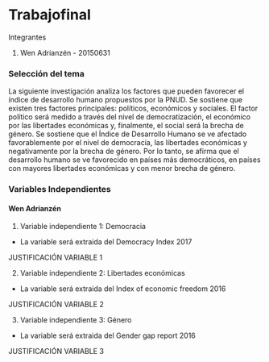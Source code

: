 # Trabajofinal
Integrantes
1. Wen Adrianzén - 20150631


### Selección del tema
La siguiente investigación analiza los factores que pueden favorecer el índice de desarrollo humano propuestos por la PNUD. Se sostiene que existen tres factores principales: políticos, económicos y sociales. El factor político será medido a través del nivel de democratización, el económico por las libertades económicas y, finalmente, el social será la brecha de género. Se sostiene que el Índice de Desarrollo Humano se ve afectado favorablemente por el nivel de democracia, las libertades económicas y negativamente por la brecha de género. Por lo tanto, se afirma que el desarrollo humano se ve favorecido en países más democráticos, en países con mayores libertades económicas y con menor brecha de género.

### Variables Independientes
#### Wen Adrianzén
1. Variable independiente 1: Democracia
- La variable será extraida del Democracy Index 2017

JUSTIFICACIÓN VARIABLE 1

2. Variable independiente 2: Libertades económicas
- La variable será extraida del Index of economic freedom 2016

JUSTIFICACIÓN VARIABLE 2

3. Variable independiente 3: Género
- La variable será extraida del Gender gap report 2016

JUSTIFICACIÓN VARIABLE 3
